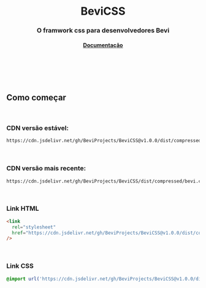 <h1 align="center">BeviCSS</h1>

<h3 align="center">O framwork css para desenvolvedores Bevi</h3>

<h4 align="center">
  <a href="https://github.com/BeviProjects/BeviCSS/wiki"><strong>Documentação</strong></a>
</h4>

<br />
<br />
<br />
<br />

## Como começar

<br />

### CDN versão estável:

```bash
https://cdn.jsdelivr.net/gh/BeviProjects/BeviCSS@v1.0.0/dist/compressed/bevi.css
```

<br />

### CDN versão mais recente:

```bash
https://cdn.jsdelivr.net/gh/BeviProjects/BeviCSS/dist/compressed/bevi.css
```

<br />

### Link HTML

```html
<link
  rel="stylesheet"
  href="https://cdn.jsdelivr.net/gh/BeviProjects/BeviCSS@v1.0.0/dist/compressed/bevi.css"
/>
```

<br/>

### Link CSS

```css
@import url('https://cdn.jsdelivr.net/gh/BeviProjects/BeviCSS@v1.0.0/dist/compressed/bevi.css');
```

<br/>
<br/>
<br/>